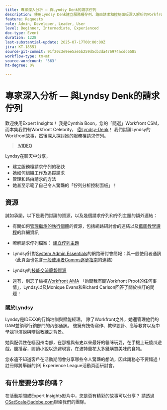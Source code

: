 ```yaml
---
title: 專家深入分析 — 與Lyndsy Denk的請求佇列
description: 使用Lyndsy Denk建立服務檯佇列、路由請求和控制面板深入解析的Workfront專家秘訣。
feature: Requests
role: Admin, Developer, Leader, User
level: Beginner, Intermediate, Experienced
doc-type: Event
duration: 1228
last-substantial-update: 2025-07-17T00:00:00Z
jira: KT-18551
source-git-commit: 91f20c3e9ee5ae5b259d5cb3da476974acdc6585
workflow-type: tm+mt
source-wordcount: '363'
ht-degree: 0%

---
```



# 專家深入分析 — 與Lyndsy Denk的請求佇列

歡迎使用Expert Insights！  我是Cynthia Boon，您的「隨選」Workfront CSM，而本集我們有Workfront Celebrity， [@Lyndsy-Denk](https://experienceleaguecommunities.adobe.com/t5/user/viewprofilepage/user-id/17573167)！ 我們討論Lyndsy的Workfront故事，然後深入探討她的服務檯請求佇列。

>[!VIDEO](https://video.tv.adobe.com/v/3465272/?learn=on&enablevpops)

Lyndsy在聊天中分享，

* 建立服務檯請求佇列的秘訣
* 她如何組織工作及追蹤請求
* 管理和路由請求的方法
* 她甚至示範了自己令人驚豔的「佇列分析控制面板」！

## 資源

誠如承諾，以下是我們討論的資源，以及幾個請求佇列和佇列主題的額外連結：

* 有關如何[管理繼承的執行個體](https://experienceleague.adobe.com/en/docs/workfront-learn/tutorials-workfront/administration-and-setup/system-perfomance-and-maintenance/take-charge-of-an-existing-workfront-instance)的資源，包括網路研討會的連結以及[藍圖教學課程](https://experienceleague.adobe.com/zh-hant/docs/workfront-learn/tutorials-workfront/manage-work/request-queues/understand-request-queues)的詳細資訊

* 瞭解請求佇列檔案： [建立佇列主題](https://experienceleague.adobe.com/en/docs/workfront/using/manage-work/requests/create-and-manage-request-queues/create-queue-topics)

* Lyndsy針對[System Admin Essentials](https://experienceleaguecommunities.adobe.com/t5/workfront-discussions/webinar-system-admin-essentials-communicating-with-end-users/td-p/606096)的網路研討會簡報：與一般使用者通訊（此頁面也包含[一般使用者Comms逐步指南](https://experienceleaguecommunities.adobe.com/t5/workfront-blogs/introducing-the-end-user-communications-cookbook/ba-p/607439)的連結）

* Lyndsy的[技能交流簡報資源](https://experienceleaguecommunities.adobe.com/t5/workfront-discussions/event-follow-up-november-2024-skill-exchange-workfront-process/m-p/726841#M3642)

* 還有，別忘了檢視[Workfront AMA](https://experienceleaguecommunities.adobe.com/t5/workfront-events/workfront-ama-ask-me-anything-about-workfront-proof/ev-p/748798) 「詢問我有關Workfront Proof的任何事情」，Lyndsy以及Monique Evans和Richard Carlson回答了關於校訂的問題！

### 關於Lyndsy

Lyndsy是IDEXX的行銷培訓與賦能經理。 除了Workfront之外，她還管理他們的DAM並領導行銷部門的內部通訊。 彼擁有技術寫作、教學設計、高等教育以及中學競爭演說與辯論教練之背景。

她與配偶住在緬因州南部，在那裡與有史以來最好的貓咪玩耍，在手機上玩傻瓜遊戲，聽播客，閱讀小說以逃避現實，在波特蘭花太多錢購買美味的食物。

您永遠不知道客戶在活動期間會分享哪些令人驚豔的想法，因此請務必不要錯過！  註冊即將舉辦的[9] Experience League活動頁面研討會。

## 有什麼要分享的嗎？

在活動期間或Expert Insights影片中，您是否有精彩的故事可以分享？ 請透過[CSatScale@adobe.com](mailto:CSatScale@adobe.com)聯絡我們的團隊。


